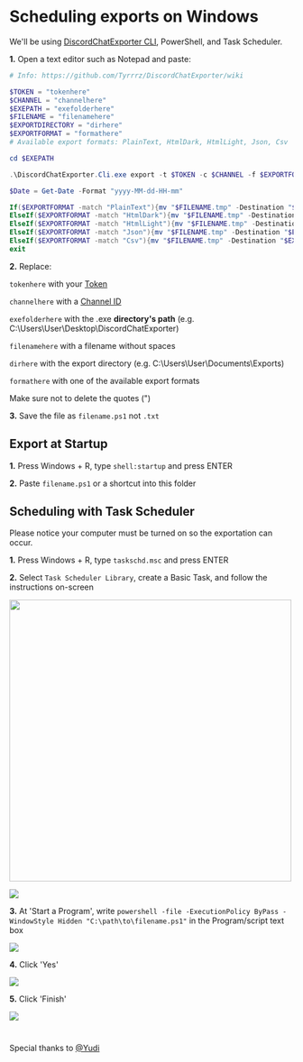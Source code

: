 # Scheduling exports on Windows

We'll be using [DiscordChatExporter CLI](https://github.com/Tyrrrz/DiscordChatExporter/releases/latest), PowerShell, and Task Scheduler.

**1.** Open a text editor such as Notepad and paste:
```powershell
# Info: https://github.com/Tyrrrz/DiscordChatExporter/wiki

$TOKEN = "tokenhere"
$CHANNEL = "channelhere"
$EXEPATH = "exefolderhere"
$FILENAME = "filenamehere"
$EXPORTDIRECTORY = "dirhere"
$EXPORTFORMAT = "formathere"
# Available export formats: PlainText, HtmlDark, HtmlLight, Json, Csv

cd $EXEPATH

.\DiscordChatExporter.Cli.exe export -t $TOKEN -c $CHANNEL -f $EXPORTFORMAT -o "$FILENAME.tmp"

$Date = Get-Date -Format "yyyy-MM-dd-HH-mm"

If($EXPORTFORMAT -match "PlainText"){mv "$FILENAME.tmp" -Destination "$EXPORTDIRECTORY\$FILENAME-$Date.txt"}
ElseIf($EXPORTFORMAT -match "HtmlDark"){mv "$FILENAME.tmp" -Destination "$EXPORTDIRECTORY\$FILENAME-$Date.html"}
ElseIf($EXPORTFORMAT -match "HtmlLight"){mv "$FILENAME.tmp" -Destination "$EXPORTDIRECTORY\$FILENAME-$Date.html"}
ElseIf($EXPORTFORMAT -match "Json"){mv "$FILENAME.tmp" -Destination "$EXPORTDIRECTORY\$FILENAME-$Date.json"}
ElseIf($EXPORTFORMAT -match "Csv"){mv "$FILENAME.tmp" -Destination "$EXPORTDIRECTORY\$FILENAME-$Date.csv"}
exit
```

**2.** Replace:

 `tokenhere` with your [Token](https://github.com/Tyrrrz/DiscordChatExporter/blob/master/.docs/Obtaining-Token-and-Channel-IDs.md)

 `channelhere` with a [Channel ID](https://github.com/Tyrrrz/DiscordChatExporter/blob/master/.docs/Obtaining-Token-and-Channel-IDs.md)

 `exefolderhere` with the .exe **directory's path** (e.g. C:\Users\User\Desktop\DiscordChatExporter) 

 `filenamehere` with a filename without spaces

 `dirhere` with the export directory (e.g. C:\Users\User\Documents\Exports) 

 `formathere` with one of the available export formats

 Make sure not to delete the quotes (")

**3.** Save the file as `filename.ps1` not `.txt`

## Export at Startup

**1.** Press Windows + R, type `shell:startup` and press ENTER

**2.** Paste `filename.ps1` or a shortcut into this folder


## Scheduling with Task Scheduler

Please notice your computer must be turned on so the exportation can occur.

**1.** Press Windows + R, type `taskschd.msc` and press ENTER

**2.** Select `Task Scheduler Library`, create a Basic Task, and follow the instructions on-screen

<img src="https://i.imgur.com/MHRVGDi.png" height="500"/>

[ ![](https://i.imgur.com/m2DKhA8.png) ](https://i.imgur.com/3gHkF0t.png)

**3.** At 'Start a Program', write `powershell -file -ExecutionPolicy ByPass -WindowStyle Hidden "C:\path\to\filename.ps1"` in the Program/script text box

![](https://i.imgur.com/FGtWRod.png)

**4.** Click 'Yes'

![](https://i.imgur.com/DuaRBt3.png)

**5.** Click 'Finish'

![](https://i.imgur.com/LHgXp9Q.png)

#
Special thanks to [@Yudi](https://github.com/Yudi)